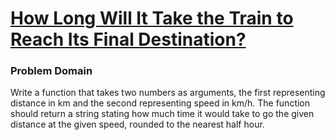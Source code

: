 # [How Long Will It Take the Train to Reach Its Final Destination?](https://www.codewars.com/kata/how-long-will-it-take-the-train-to-reach-its-final-destination/train/javascript)

### Problem Domain
Write a function that takes two numbers as arguments, the first representing distance in km and the second representing speed in km/h. The function should return a string stating how much time it would take to go the given distance at the given speed, rounded to the nearest half hour.